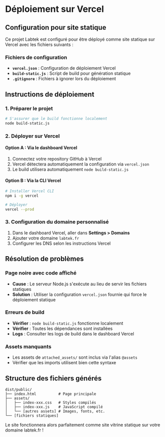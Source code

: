 # Déploiement sur Vercel

## Configuration pour site statique

Ce projet Labtek est configuré pour être déployé comme site statique sur Vercel avec les fichiers suivants :

### Fichiers de configuration

- **`vercel.json`** : Configuration de déploiement Vercel
- **`build-static.js`** : Script de build pour génération statique
- **`.gitignore`** : Fichiers à ignorer lors du déploiement

## Instructions de déploiement

### 1. Préparer le projet

```bash
# S'assurer que le build fonctionne localement
node build-static.js
```

### 2. Déployer sur Vercel

#### Option A : Via le dashboard Vercel
1. Connectez votre repository GitHub à Vercel
2. Vercel détectera automatiquement la configuration via `vercel.json`
3. Le build utilisera automatiquement `node build-static.js`

#### Option B : Via la CLI Vercel
```bash
# Installer Vercel CLI
npm i -g vercel

# Déployer
vercel --prod
```

### 3. Configuration du domaine personnalisé

1. Dans le dashboard Vercel, aller dans **Settings > Domains**
2. Ajouter votre domaine `labtek.fr`
3. Configurer les DNS selon les instructions Vercel

## Résolution de problèmes

### Page noire avec code affiché
- **Cause** : Le serveur Node.js s'exécute au lieu de servir les fichiers statiques
- **Solution** : Utiliser la configuration `vercel.json` fournie qui force le déploiement statique

### Erreurs de build
- **Vérifier** : `node build-static.js` fonctionne localement
- **Vérifier** : Toutes les dépendances sont installées
- **Logs** : Consulter les logs de build dans le dashboard Vercel

### Assets manquants
- Les assets de `attached_assets/` sont inclus via l'alias `@assets`
- Vérifier que les imports utilisent bien cette syntaxe

## Structure des fichiers générés

```
dist/public/
├── index.html          # Page principale
├── assets/
│   ├── index-xxx.css   # Styles compilés
│   ├── index-xxx.js    # JavaScript compilé
│   └── [autres assets] # Images, fonts, etc.
└── [fichiers statiques]
```

Le site fonctionnera alors parfaitement comme site vitrine statique sur votre domaine labtek.fr !